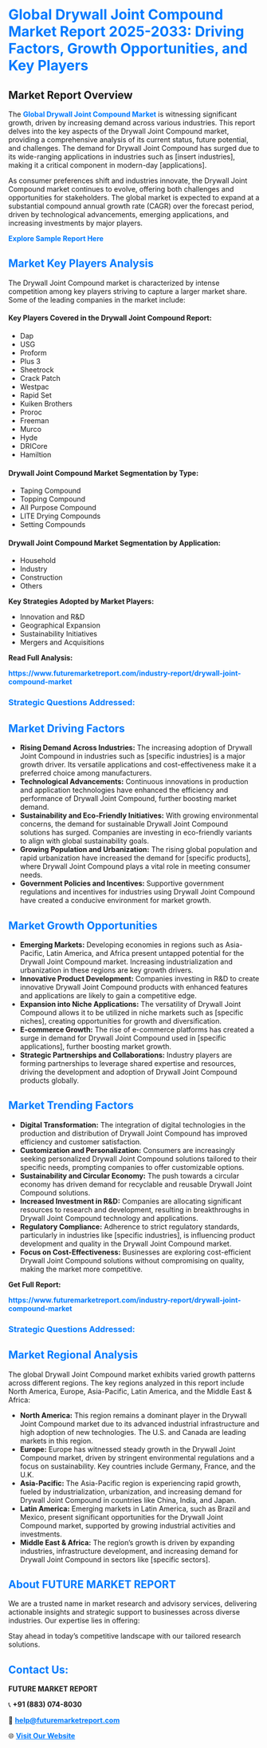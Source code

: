<h1 style="color: #007BFF;">Global Drywall Joint Compound Market Report 2025-2033: Driving Factors, Growth Opportunities, and Key Players</h1>

<section id="overview">
<h2>Market Report Overview</h2>
<p>The <a href="https://www.futuremarketreport.com/industry-report/drywall-joint-compound-market" style="color: #007BFF; text-decoration: none;"><strong>Global Drywall Joint Compound Market</strong></a> is witnessing significant growth, driven by increasing demand across various industries. This report delves into the key aspects of the Drywall Joint Compound market, providing a comprehensive analysis of its current status, future potential, and challenges. The demand for Drywall Joint Compound has surged due to its wide-ranging applications in industries such as [insert industries], making it a critical component in modern-day [applications].</p>
<p>As consumer preferences shift and industries innovate, the Drywall Joint Compound market continues to evolve, offering both challenges and opportunities for stakeholders. The global market is expected to expand at a substantial compound annual growth rate (CAGR) over the forecast period, driven by technological advancements, emerging applications, and increasing investments by major players.</p>
</section>

<section id="overview">
<p><a href="https://www.futuremarketreport.com/request-sample/reportId=83313" style="color: #007BFF; text-decoration: none;"><strong>Explore Sample Report Here</strong></a></p>
</section>

<section id="key-players">
<h2 style="color: #007BFF;">Market Key Players Analysis</h2>
<p>The Drywall Joint Compound market is characterized by intense competition among key players striving to capture a larger market share. Some of the leading companies in the market include:</p>
<h4>Key Players Covered in the Drywall Joint Compound Report:</h4>
<ul><li>Dap</li><li>USG</li><li>Proform</li><li>Plus 3</li><li>Sheetrock</li><li>Crack Patch</li><li>Westpac</li><li>Rapid Set</li><li>Kuiken Brothers</li><li>Proroc</li><li>Freeman</li><li>Murco</li><li>Hyde</li><li>DRICore</li><li>Hamiltion</li></ul>
<h4>Drywall Joint Compound Market Segmentation by Type:</h4>
<ul><li>Taping Compound</li><li>Topping Compound</li><li>All Purpose Compound</li><li>LITE Drying Compounds</li><li>Setting Compounds</li></ul>

<h4>Drywall Joint Compound Market Segmentation by Application:</h4>
<ul><li>Household</li><li>Industry</li><li>Construction</li><li>Others</li></ul>
<p><strong>Key Strategies Adopted by Market Players:</strong></p>
<ul>
<li>Innovation and R&D</li>
<li>Geographical Expansion</li>
<li>Sustainability Initiatives</li>
<li>Mergers and Acquisitions</li>
</ul>
</section>

<section>
<p><strong>Read Full Analysis: </strong></p><a href="https://www.futuremarketreport.com/industry-report/drywall-joint-compound-market" style="color: #007BFF; text-decoration: none;"><strong>https://www.futuremarketreport.com/industry-report/drywall-joint-compound-market</strong></a>
<h3 style="color: #007BFF;">Strategic Questions Addressed:</h3>
</section>

<section id="driving-factors">
<h2 style="color: #007BFF;">Market Driving Factors</h2>
<ul>
<li><strong>Rising Demand Across Industries:</strong> The increasing adoption of Drywall Joint Compound in industries such as [specific industries] is a major growth driver. Its versatile applications and cost-effectiveness make it a preferred choice among manufacturers.</li>
<li><strong>Technological Advancements:</strong> Continuous innovations in production and application technologies have enhanced the efficiency and performance of Drywall Joint Compound, further boosting market demand.</li>
<li><strong>Sustainability and Eco-Friendly Initiatives:</strong> With growing environmental concerns, the demand for sustainable Drywall Joint Compound solutions has surged. Companies are investing in eco-friendly variants to align with global sustainability goals.</li>
<li><strong>Growing Population and Urbanization:</strong> The rising global population and rapid urbanization have increased the demand for [specific products], where Drywall Joint Compound plays a vital role in meeting consumer needs.</li>
<li><strong>Government Policies and Incentives:</strong> Supportive government regulations and incentives for industries using Drywall Joint Compound have created a conducive environment for market growth.</li>
</ul>
</section>

<section id="growth-opportunities">
<h2 style="color: #007BFF;">Market Growth Opportunities</h2>
<ul>
<li><strong>Emerging Markets:</strong> Developing economies in regions such as Asia-Pacific, Latin America, and Africa present untapped potential for the Drywall Joint Compound market. Increasing industrialization and urbanization in these regions are key growth drivers.</li>
<li><strong>Innovative Product Development:</strong> Companies investing in R&D to create innovative Drywall Joint Compound products with enhanced features and applications are likely to gain a competitive edge.</li>
<li><strong>Expansion into Niche Applications:</strong> The versatility of Drywall Joint Compound allows it to be utilized in niche markets such as [specific niches], creating opportunities for growth and diversification.</li>
<li><strong>E-commerce Growth:</strong> The rise of e-commerce platforms has created a surge in demand for Drywall Joint Compound used in [specific applications], further boosting market growth.</li>
<li><strong>Strategic Partnerships and Collaborations:</strong> Industry players are forming partnerships to leverage shared expertise and resources, driving the development and adoption of Drywall Joint Compound products globally.</li>
</ul>
</section>

<section id="trending-factors">
<h2 style="color: #007BFF;">Market Trending Factors</h2>
<ul>
<li><strong>Digital Transformation:</strong> The integration of digital technologies in the production and distribution of Drywall Joint Compound has improved efficiency and customer satisfaction.</li>
<li><strong>Customization and Personalization:</strong> Consumers are increasingly seeking personalized Drywall Joint Compound solutions tailored to their specific needs, prompting companies to offer customizable options.</li>
<li><strong>Sustainability and Circular Economy:</strong> The push towards a circular economy has driven demand for recyclable and reusable Drywall Joint Compound solutions.</li>
<li><strong>Increased Investment in R&D:</strong> Companies are allocating significant resources to research and development, resulting in breakthroughs in Drywall Joint Compound technology and applications.</li>
<li><strong>Regulatory Compliance:</strong> Adherence to strict regulatory standards, particularly in industries like [specific industries], is influencing product development and quality in the Drywall Joint Compound market.</li>
<li><strong>Focus on Cost-Effectiveness:</strong> Businesses are exploring cost-efficient Drywall Joint Compound solutions without compromising on quality, making the market more competitive.</li>
</ul>
</section>

<section>
<p><strong>Get Full Report: </strong></p><a href="https://www.futuremarketreport.com/industry-report/drywall-joint-compound-market" style="color: #007BFF; text-decoration: none;"><strong>https://www.futuremarketreport.com/industry-report/drywall-joint-compound-market</strong></a>
<h3 style="color: #007BFF;">Strategic Questions Addressed:</h3>
</section>


<section id="regional-analysis">
<h2 style="color: #007BFF;">Market Regional Analysis</h2>
<p>The global Drywall Joint Compound market exhibits varied growth patterns across different regions. The key regions analyzed in this report include North America, Europe, Asia-Pacific, Latin America, and the Middle East & Africa:</p>
<ul>
<li><strong>North America:</strong> This region remains a dominant player in the Drywall Joint Compound market due to its advanced industrial infrastructure and high adoption of new technologies. The U.S. and Canada are leading markets in this region.</li>
<li><strong>Europe:</strong> Europe has witnessed steady growth in the Drywall Joint Compound market, driven by stringent environmental regulations and a focus on sustainability. Key countries include Germany, France, and the U.K.</li>
<li><strong>Asia-Pacific:</strong> The Asia-Pacific region is experiencing rapid growth, fueled by industrialization, urbanization, and increasing demand for Drywall Joint Compound in countries like China, India, and Japan.</li>
<li><strong>Latin America:</strong> Emerging markets in Latin America, such as Brazil and Mexico, present significant opportunities for the Drywall Joint Compound market, supported by growing industrial activities and investments.</li>
<li><strong>Middle East & Africa:</strong> The region’s growth is driven by expanding industries, infrastructure development, and increasing demand for Drywall Joint Compound in sectors like [specific sectors].</li>
</ul>
</section>

<footer>
<h2 style="color: #007BFF;">About FUTURE MARKET REPORT</h2>
<p>We are a trusted name in market research and advisory services, delivering actionable insights and strategic support to businesses across diverse industries. Our expertise lies in offering:</p>

<p>Stay ahead in today’s competitive landscape with our tailored research solutions.</p>

<h2 style="color: #007BFF;">Contact Us:</h2>
<p><strong>FUTURE MARKET REPORT</strong></p>
<p>📞 <strong>+91 (883) 074-8030</strong></p>
<p>📧 <strong><a href="mailto:help@futuremarketreport.com" style="color: #007BFF;">help@futuremarketreport.com</a></strong></p>
<p>🌐 <strong><a href="https://www.futuremarketreport.com/" style="color: #007BFF;">Visit Our Website</a></strong></p>
</footer>